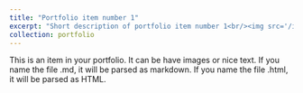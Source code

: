 ```yaml
---
title: "Portfolio item number 1"
excerpt: "Short description of portfolio item number 1<br/><img src='/images/6271.jpg'>"
collection: portfolio
---
```


This is an item in your portfolio. It can be have images or nice text. If you name the file .md, it will be parsed as markdown. If you name the file .html, it will be parsed as HTML. 
